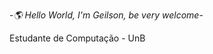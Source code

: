 -*🌎 Hello World, I'm Geilson, be very welcome*-

Estudante de Computação - UnB



<!-- Proudly created with GPRM ( https://gprm.itsvg.in ) -->